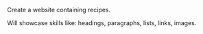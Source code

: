 Create a website containing recipes. 

Will showcase skills like: headings, paragraphs, lists, links, images.
